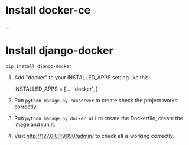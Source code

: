 # Install docker-ce
...

# Install django-docker
```
pip install django-docker
```

1. Add "docker" to your INSTALLED_APPS setting like this::

    INSTALLED_APPS = [
        ...
        'docker',
    ]

3. Run `python manage.py runserver` to create check the project works correctly.

4. Run `python manage.py docker_all` to create the Dockerfile, create the image and run it.

5. Visit http://127.0.0.1:9090/admin/ to check all is working correctly.